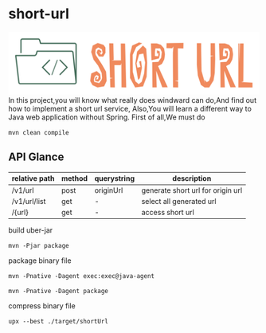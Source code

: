 # short-url

![short-url.png](short-url.png)
In this project,you will know what really does windward can do,And find out how to implement a short url service,
Also,You will learn a different way to Java web application without Spring.
First of all,We must do

```shell
mvn clean compile
```

## API Glance

| relative path | method | querystring | description                       |
|---------------|--------|-------------|-----------------------------------|
| /v1/url       | post   | originUrl   | generate short url for origin url |
| /v1/url/list  | get    | -           | select all generated url          |
| /{url}        | get    | -           | access short url                  |

build uber-jar

```shell
mvn -Pjar package
```

package binary file

```shell
mvn -Pnative -Dagent exec:exec@java-agent
```

```shell
mvn -Pnative -Dagent package
```

compress binary file

```shell
upx --best ./target/shortUrl
```